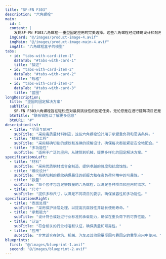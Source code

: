 ```yaml
---
title: "SF-FN F303"
description: "六角螺栓"
main:
  id: 4
  content: |
    发现SF-FN F303六角螺栓——重型固定应用的完美选择。这些六角螺栓经过精确设计和耐用性测试，提供您在最苛刻项目中所需的强度和可靠性。
  imgCard: "@/images/product-image-4.avif"
  imgMain: "@/images/product-image-main-4.avif"
  imgAlt: "六角螺栓盒子的模型"
tabs:
  - id: "tabs-with-card-item-1"
    dataTab: "#tabs-with-card-1"
    title: "描述"
  - id: "tabs-with-card-item-2"
    dataTab: "#tabs-with-card-2"
    title: "规格"
  - id: "tabs-with-card-item-3"
    dataTab: "#tabs-with-card-3"
    title: "蓝图"
longDescription:
  title: "坚固的固定解决方案"
  subTitle: |
    SF-FN F303六角螺栓旨在轻松应对最具挑战性的固定任务。无论您是在进行建筑项目还是重型机械，这些六角螺栓都提供所需的强度和可靠性。
  btnTitle: "联系销售以了解更多信息"
  btnURL: "#"
descriptionList:
  - title: "坚固与耐用"
    subTitle: "采用高质量材料制造，这些六角螺栓设计用于承受重负荷和恶劣条件。"
  - title: "精密工程"
    subTitle: "采用精确切割的螺纹和准确的规格设计，确保每次都能紧密安全地配合。"
  - title: "多功能性"
    subTitle: "适用于广泛的应用，从建筑到机械，提供多样化的固定解决方案。"
specificationsLeft:
  - title: "材料"
    subTitle: "采用优质钢材或合金制造，提供卓越的强度和抗腐蚀性。"
  - title: "螺纹设计"
    subTitle: "精确切割的螺纹确保最佳的抓握力和在高负荷环境中的可靠性。"
  - title: "数量"
    subTitle: "每个套件包含足够数量的六角螺栓，以满足各种项目和应用的需求。"
  - title: "尺寸"
    subTitle: "提供多种尺寸，以满足不同项目的要求，确保兼容性和多功能性。"
specificationsRight:
  - title: "表面处理"
    subTitle: "采用保护涂层处理，以提高抗腐蚀性并延长使用寿命。"
  - title: "承载能力"
    subTitle: "设计符合或超过行业标准的承载能力，确保在重负荷下的可靠性能。"
  - title: "认证"
    subTitle: "符合相关的行业标准和认证，确保质量和可靠性。"
  - title: "应用"
    subTitle: "非常适合在建筑、机械、汽车及其他需要坚固可靠固定的重型应用中使用。"
blueprints:
  first: "@/images/blueprint-1.avif"
  second: "@/images/blueprint-2.avif"    
---
```

